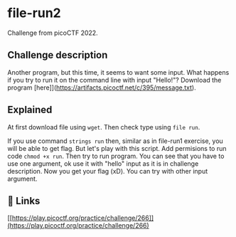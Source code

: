 
# file-run2

Challenge from picoCTF 2022.



## Challenge description

Another program, but this time, it seems to want some input. What happens if you try to run it on the command line with input "Hello!"?
Download the program [here]](https://artifacts.picoctf.net/c/395/message.txt).

## Explained

At first download file using ```wget```. Then check type using ```file run```. 

If you use command ```strings run``` then, similar as in file-run1 exercise, you will be able to get flag. But let's play with this script. Add permisions to run code ```chmod +x run```. Then try to run program. You can see that you have to use one argument, ok use it with "hello" input as it is in challenge description. Now you get your flag (xD). You can try with other input argument.

## 🔗 Links
[[https://play.picoctf.org/practice/challenge/266]](https://play.picoctf.org/practice/challenge/266)

